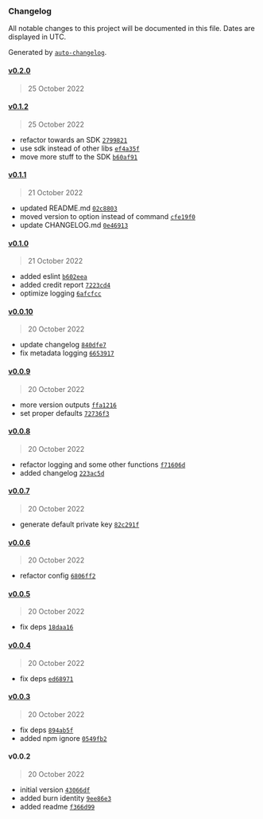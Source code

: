 ### Changelog

All notable changes to this project will be documented in this file. Dates are displayed in UTC.

Generated by [`auto-changelog`](https://github.com/CookPete/auto-changelog).

#### [v0.2.0](https://github.com/masa-finance/masa-cli/compare/v0.1.2...v0.2.0)

> 25 October 2022

#### [v0.1.2](https://github.com/masa-finance/masa-cli/compare/v0.1.1...v0.1.2)

> 25 October 2022

- refactor towards an SDK [`2799821`](https://github.com/masa-finance/masa-cli/commit/2799821caa417ed233e7572cd8cfce2f1a0170a8)
- use sdk instead of other libs [`ef4a35f`](https://github.com/masa-finance/masa-cli/commit/ef4a35f3ee76767c0ab6cf0a1f46ac680b0305e3)
- move more stuff to the SDK [`b60af91`](https://github.com/masa-finance/masa-cli/commit/b60af91852d92caa938f3380fa355f058810042e)

#### [v0.1.1](https://github.com/masa-finance/masa-cli/compare/v0.1.0...v0.1.1)

> 21 October 2022

- updated README.md [`02c8803`](https://github.com/masa-finance/masa-cli/commit/02c88031a5070acc31aa6493dcb536b522e69aa5)
- moved version to option instead of command [`cfe19f0`](https://github.com/masa-finance/masa-cli/commit/cfe19f00f1b7b9293d941baec2be8e4794a06d51)
- update CHANGELOG.md [`0e46913`](https://github.com/masa-finance/masa-cli/commit/0e469137c3062d4ad6ecbf7b80ac2bbd4690ad6c)

#### [v0.1.0](https://github.com/masa-finance/masa-cli/compare/v0.0.10...v0.1.0)

> 21 October 2022

- added eslint [`b602eea`](https://github.com/masa-finance/masa-cli/commit/b602eea1ac854209fe103ce6e22b6f053f90c411)
- added credit report [`7223cd4`](https://github.com/masa-finance/masa-cli/commit/7223cd4d4187686fccd34b370cb94aded3b00092)
- optimize logging [`6afcfcc`](https://github.com/masa-finance/masa-cli/commit/6afcfcc49a53ab138076cfe40c4c37a2082a8379)

#### [v0.0.10](https://github.com/masa-finance/masa-cli/compare/v0.0.9...v0.0.10)

> 20 October 2022

- update changelog [`840dfe7`](https://github.com/masa-finance/masa-cli/commit/840dfe713bc9b601dad57b7f40255845b3fe3969)
- fix metadata logging [`6653917`](https://github.com/masa-finance/masa-cli/commit/66539177fb50bfaa20653e42c3b2e5630111436c)

#### [v0.0.9](https://github.com/masa-finance/masa-cli/compare/v0.0.8...v0.0.9)

> 20 October 2022

- more version outputs [`ffa1216`](https://github.com/masa-finance/masa-cli/commit/ffa121661f9d83c44a62bab01193a3694645cc7f)
- set proper defaults [`72736f3`](https://github.com/masa-finance/masa-cli/commit/72736f319dd51c15d41c0bdbe9403034aeeaed88)

#### [v0.0.8](https://github.com/masa-finance/masa-cli/compare/v0.0.7...v0.0.8)

> 20 October 2022

- refactor logging and some other functions [`f71606d`](https://github.com/masa-finance/masa-cli/commit/f71606d6d14ae502b75650da691ff51651071c01)
- added changelog [`223ac5d`](https://github.com/masa-finance/masa-cli/commit/223ac5d5df91067a90bd9168aea454ebb6fd35a3)

#### [v0.0.7](https://github.com/masa-finance/masa-cli/compare/v0.0.6...v0.0.7)

> 20 October 2022

- generate default private key [`82c291f`](https://github.com/masa-finance/masa-cli/commit/82c291f20e34615a74672132f7afb1b2a910b716)

#### [v0.0.6](https://github.com/masa-finance/masa-cli/compare/v0.0.5...v0.0.6)

> 20 October 2022

- refactor config [`6806ff2`](https://github.com/masa-finance/masa-cli/commit/6806ff2fca95a6dc07eec80db34e909cc3ddffab)

#### [v0.0.5](https://github.com/masa-finance/masa-cli/compare/v0.0.4...v0.0.5)

> 20 October 2022

- fix deps [`18daa16`](https://github.com/masa-finance/masa-cli/commit/18daa16ca25a3711f3e71b1910e707a6cc229299)

#### [v0.0.4](https://github.com/masa-finance/masa-cli/compare/v0.0.3...v0.0.4)

> 20 October 2022

- fix deps [`ed68971`](https://github.com/masa-finance/masa-cli/commit/ed689719675f1d720340880d1add742cae9fb3cb)

#### [v0.0.3](https://github.com/masa-finance/masa-cli/compare/v0.0.2...v0.0.3)

> 20 October 2022

- fix deps [`894ab5f`](https://github.com/masa-finance/masa-cli/commit/894ab5fde41ad924a255a6f06d07c84e97db98be)
- added npm ignore [`0549fb2`](https://github.com/masa-finance/masa-cli/commit/0549fb225bd9a9fb5d6fbd4a2d3c0eb2582a9a2b)

#### v0.0.2

> 20 October 2022

- initial version [`43066df`](https://github.com/masa-finance/masa-cli/commit/43066df71b3b5671e9ebd22da5dcce455f32cdd1)
- added burn identity [`9ee86e3`](https://github.com/masa-finance/masa-cli/commit/9ee86e385a61850ba2c2ca5ea52eb83c693957a7)
- added readme [`f366d99`](https://github.com/masa-finance/masa-cli/commit/f366d99db2c1b76f916e0064e4ea41fb6784ab57)
